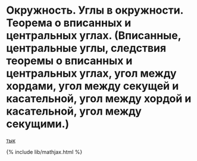 # Окружность. Углы в окружности. Теорема о вписанных и центральных углах. (Вписанные, центральные углы, следствия теоремы о вписанных и центральных углах, угол между хордами, угол между секущей и касательной, угол между хордой и касательной, угол между секущими.)
[тык](https://www.resolventa.ru/spr/planimetry/cangle.htm)


{% include lib/mathjax.html %}